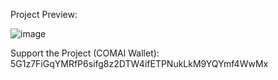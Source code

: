 Project Preview: 


![image](https://github.com/user-attachments/assets/42aeab35-e7c9-4f6d-b987-f4c1a3a21bc1)


Support the Project (COMAI Wallet): 5G1z7FiGqYMRfP6sifg8z2DTW4ifETPNukLkM9YQYmf4WwMx
